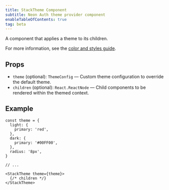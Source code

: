 ```yaml
---
title: StackTheme Component
subtitle: Neon Auth theme provider component
enableTableOfContents: true
tag: beta
---
```


A component that applies a theme to its children.

For more information, see the [color and styles guide](/docs/neon-auth/customization/custom-styles).

## Props

- `theme` (optional): `ThemeConfig` — Custom theme configuration to override the default theme.
- `children` (optional): `React.ReactNode` — Child components to be rendered within the themed context.

## Example

```tsx
const theme = {
  light: {
    primary: 'red',
  },
  dark: {
    primary: '#00FF00',
  },
  radius: '8px',
}

// ...

<StackTheme theme={theme}>
  {/* children */}
</StackTheme>
```
